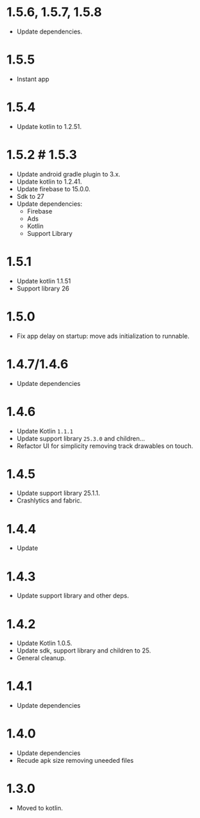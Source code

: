 # 1.5.6, 1.5.7, 1.5.8
- Update dependencies.

# 1.5.5
- Instant app

# 1.5.4
- Update kotlin to 1.2.51.

# 1.5.2 # 1.5.3
- Update android gradle plugin to 3.x.
- Update kotlin to 1.2.41.
- Update firebase to 15.0.0.
- Sdk to 27
- Update dependencies:
  + Firebase
  + Ads
  + Kotlin
  + Support Library

# 1.5.1
- Update kotlin 1.1.51
- Support library 26

# 1.5.0
- Fix app delay on startup: move ads initialization to runnable.

# 1.4.7/1.4.6
- Update dependencies

# 1.4.6
- Update Kotlin `1.1.1`
- Update support library `25.3.0` and children...
- Refactor UI for simplicity removing track drawables on touch.

# 1.4.5
- Update support library 25.1.1.
- Crashlytics and fabric.

# 1.4.4
- Update

# 1.4.3
- Update support library and other deps.

# 1.4.2
- Update Kotlin 1.0.5.
- Update sdk, support library and children to 25.
- General cleanup.

# 1.4.1
- Update dependencies

# 1.4.0
- Update dependencies
- Recude apk size removing uneeded files 

# 1.3.0 
+ Moved to kotlin.